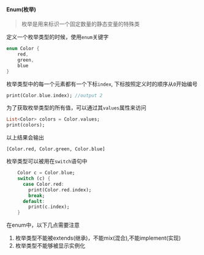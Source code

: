 #### Enum(枚举)

> 枚举是用来标识一个固定数量的静态变量的特殊类

定义一个枚举类型的时候，使用`enum`关键字

```dart
enum Color {
    red,
    green,
    blue
}
```

枚举类型中的每一个元素都有一个下标`index`, 下标按照定义时的顺序从`0`开始编号

```dart
print(Color.blue.index); //output 2
```

为了获取枚举类型的所有值，可以通过其`values`属性来访问

```dart
List<Color> colors = Color.values;
print(colors);
```

以上结果会输出
```
[Color.red, Color.green, Color.blue]
```

枚举类型可以被用在`switch`语句中

```dart
    Color c = Color.blue;
    switch (c) {
      case Color.red:
        print(Color.red.index);
        break;
      default:
        print(c.index);
    }
```

在enum中，以下几点需要注意

1. 枚举类型不能被extends(继承)，不能mix(混合),不能implement(实现) 
1. 枚举类型不能够被显示实例化